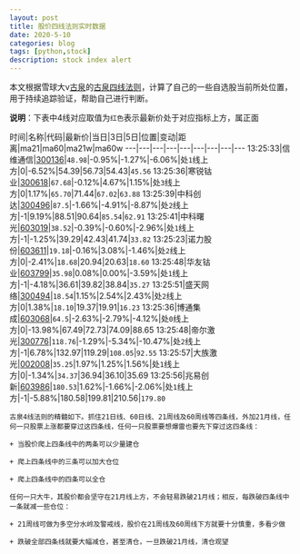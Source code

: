 ```yaml
---
layout: post
title: 股价四线法则实时数据
date: 2020-5-10
categories: blog
tags: [python,stock]
description: stock index alert
---
```



本文根据雪球大v[古泉](https://xueqiu.com/u/7148646888)的[古泉四线法则](https://xueqiu.com/7148646888/130498192)，计算了自己的一些自选股当前所处位置，用于持续追踪验证，帮助自己进行判断。

**说明**：下表中4线对应取值为`红色`表示最新价处于对应指标上方，属正面

时间|名称|代码|最新价|当日|3日|5日|位置|变动|距离|ma21|ma60|ma21w|ma60w
---|---|---|---|---|---|---|---|---
13:25:33|信维通信|[300136](https://xueqiu.com/S/SZ300136)|`48.98`|-0.95%|-1.27%|-6.06%|处`1`线上方|0|-6.52%|54.39|56.73|54.43|`45.56`
13:25:36|寒锐钴业|[300618](https://xueqiu.com/S/SZ300618)|`67.68`|-0.12%|4.67%|1.15%|处`3`线上方|0|1.17%|`65.70`|71.44|`67.02`|`63.88`
13:25:39|中科创达|[300496](https://xueqiu.com/S/SZ300496)|`87.5`|-1.66%|-4.91%|-8.87%|处`2`线上方|-1|9.19%|88.51|90.64|`85.54`|`62.91`
13:25:41|中科曙光|[603019](https://xueqiu.com/S/SH603019)|`38.52`|-0.39%|-0.60%|-2.96%|处`1`线上方|-1|-1.25%|39.29|42.43|41.74|`33.82`
13:25:23|诺力股份|[603611](https://xueqiu.com/S/SH603611)|`19.18`|-0.16%|3.08%|-1.46%|处`2`线上方|0|-2.41%|`18.68`|20.94|20.63|`18.60`
13:25:48|华友钴业|[603799](https://xueqiu.com/S/SH603799)|`35.98`|0.08%|0.00%|-3.59%|处`1`线上方|-1|-4.18%|36.61|39.82|38.84|`35.27`
13:25:51|盛天网络|[300494](https://xueqiu.com/S/SZ300494)|`18.54`|1.15%|2.54%|2.43%|处`2`线上方|0|1.38%|`18.10`|19.37|19.91|`16.23`
13:25:36|博通集成|[603068](https://xueqiu.com/S/SH603068)|`64.5`|-2.63%|-2.79%|-4.12%|处`0`线上方|0|-13.98%|67.49|72.73|74.09|88.65
13:25:48|帝尔激光|[300776](https://xueqiu.com/S/SZ300776)|`118.76`|-1.29%|-5.34%|-10.47%|处`2`线上方|-1|6.78%|132.97|119.29|`108.05`|`92.55`
13:25:57|大族激光|[002008](https://xueqiu.com/S/SZ002008)|`35.25`|1.97%|1.25%|1.56%|处`1`线上方|0|-1.34%|`34.37`|36.94|36.10|35.69
13:25:56|兆易创新|[603986](https://xueqiu.com/S/SH603986)|`180.53`|1.62%|-1.66%|-2.06%|处`1`线上方|-1|-5.88%|180.58|199.81|210.56|`179.80`

```
古泉4线法则的精髓如下。抓住21日线、60日线、21周线及60周线等四条线，外加21月线，任何一只股票上涨都要穿过这四条线，任何一只股票要想爆雷也要先下穿过这四条线：

+ 当股价爬上四条线中的两条可以少量建仓

+ 爬上四条线中的三条可以加大仓位

+ 爬上四条线中的四条可以全仓

任何一只大牛，其股价都会坚守在21月线上方，不会轻易跌破21月线；相反，每跌破四条线中一条就减一些仓位：

+ 21周线可做为多空分水岭及警戒线，股价在21周线及60周线下方就要十分慎重，多看少做

+ 跌破全部四条线就要大幅减仓，甚至清仓，一旦跌破21月线，清仓观望
```